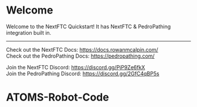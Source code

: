 # Welcome
Welcome to the NextFTC Quickstart! It has NextFTC & PedroPathing integration built in.

---

Check out the NextFTC Docs: <https://docs.rowanmcalpin.com/>  
Check out the PedroPathing Docs: <https://pedropathing.com/>  

Join the NextFTC Discord: <https://discord.gg/PjP9Ze6fkX>  
Join the PedroPathing Discord: <https://discord.gg/2GfC4qBP5s>  
# ATOMS-Robot-Code
